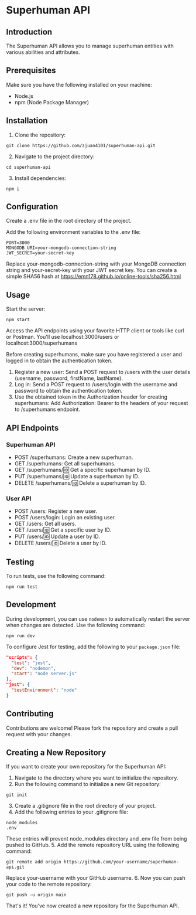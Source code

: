 # Superhuman API
## Introduction
The Superhuman API allows you to manage superhuman entities with various abilities and attributes.

## Prerequisites
Make sure you have the following installed on your machine:

- Node.js
- npm (Node Package Manager)

## Installation
1. Clone the repository:
```
git clone https://github.com/zjuan4101/superhuman-api.git
```
2. Navigate to the project directory:
```
cd superhuman-api
```
3. Install dependencies:
```
npm i
```

## Configuration
Create a .env file in the root directory of the project.

Add the following environment variables to the .env file:
```
PORT=3000
MONGODB_URI=your-mongodb-connection-string
JWT_SECRET=your-secret-key
```
Replace your-mongodb-connection-string with your MongoDB connection string and your-secret-key with your JWT secret key.
You can create a simple SHA56 hash at https://emn178.github.io/online-tools/sha256.html

## Usage
Start the server:
```
npm start
```

Access the API endpoints using your favorite HTTP client or tools like curl or Postman. You'll use localhost:3000/users or localhost:3000/superhumans

Before creating superhumans, make sure you have registered a user and logged in to obtain the authentication token.

1. Register a new user:
Send a POST request to /users with the user details (username, password, firstName, lastName).
2. Log in:
Send a POST request to /users/login with the username and password to obtain the authentication token.
3. Use the obtained token in the Authorization header for creating superhumans:
Add Authorization: Bearer <token> to the headers of your request to /superhumans endpoint.

## API Endpoints
### Superhuman API
- POST /superhumans: Create a new superhuman.
- GET /superhumans: Get all superhumans.
- GET /superhumans/:id: Get a specific superhuman by ID.
- PUT /superhumans/:id: Update a superhuman by ID.
- DELETE /superhumans/:id: Delete a superhuman by ID.

### User API
- POST /users: Register a new user.
- POST /users/login: Login an existing user.
- GET /users: Get all users.
- GET /users/:id: Get a specific user by ID.
- PUT /users/:id: Update a user by ID.
- DELETE /users/:id: Delete a user by ID.

## Testing
To run tests, use the following command:
```
npm run test
```

## Development
During development, you can use `nodemon` to automatically restart the server when changes are detected. Use the following command:
```
npm run dev
```

To configure Jest for testing, add the following to your `package.json` file:
```json
"scripts": {
  "test": "jest",
  "dev": "nodemon",
  "start": "node server.js"
},
"jest": {
  "testEnvironment": "node"
}
```

## Contributing
Contributions are welcome! Please fork the repository and create a pull request with your changes.

## Creating a New Repository
If you want to create your own repository for the Superhuman API:

1. Navigate to the directory where you want to initialize the repository.
2. Run the following command to initialize a new Git repository:
```
git init
```
3. Create a .gitignore file in the root directory of your project.
4. Add the following entries to your .gitignore file:
```
node_modules
.env
```
These entries will prevent node_modules directory and .env file from being pushed to GitHub.
5. Add the remote repository URL using the following command:
```
git remote add origin https://github.com/your-username/superhuman-api.git
```
Replace your-username with your GitHub username.
6. Now you can push your code to the remote repository:
```
git push -u origin main
```
That's it! You've now created a new repository for the Superhuman API.